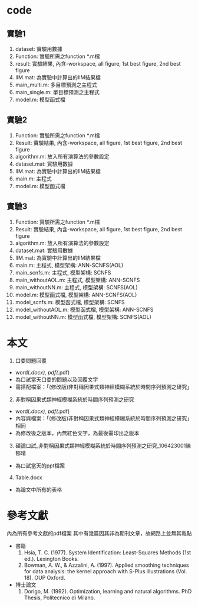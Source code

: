 # code
## 實驗1
1. dataset: 實驗用數據
2. Function: 實驗所需之function *.m檔
3. result: 實驗結果, 內含-workspace, all figure, 1st best figure, 2nd best figure
4. IIM.mat: 為實驗中計算出的IIM結果檔
5. main_multi.m: 多目標預測之主程式
6. main_single.m: 單目標預測之主程式
7. model.m: 模型函式檔
## 實驗2
1. Function: 實驗所需之function *.m檔
2. Result: 實驗結果, 內含-workspace, all figure, 1st best figure, 2nd best figure
3. algorithm.m: 放入所有演算法的參數設定
4. dataset.mat: 實驗用數據
5. IIM.mat: 為實驗中計算出的IIM結果檔
6. main.m: 主程式
7. model.m: 模型函式檔
## 實驗3
1. Function: 實驗所需之function *.m檔
2. Result: 實驗結果, 內含-workspace, all figure, 1st best figure, 2nd best figure
3. algorithm.m: 放入所有演算法的參數設定
4. dataset.mat: 實驗用數據
5. IIM.mat: 為實驗中計算出的IIM結果檔
6. main.m: 主程式, 模型架構: ANN-SCNFS(AOL) 
7. main_scnfs.m: 主程式, 模型架構: SCNFS
8. main_withoutAOL.m: 主程式, 模型架構: ANN-SCNFS 
9. main_withoutNN.m: 主程式, 模型架構: SCNFS(AOL) 
10. model.m: 模型函式檔, 模型架構: ANN-SCNFS(AOL)
11. model_scnfs.m: 模型函式檔, 模型架構: SCNFS
12. model_withoutAOL.m: 模型函式檔, 模型架構: ANN-SCNFS
13. model_withoutNN.m: 模型函式檔, 模型架構: SCNFS(AOL) 

# 本文
1. 口委問題回覆
  - word(*.docx), pdf(*.pdf)
  - 為口試當天口委的問題以及回覆文字
  - 需搭配檔案：「(修改版)非對稱因果式類神經模糊系統於時間序列預測之研究」
2. 非對稱因果式類神經模糊系統於時間序列預測之研究
  - word(*.docx), pdf(*.pdf)
  - 內容與檔案：「(修改版)非對稱因果式類神經模糊系統於時間序列預測之研究」相同
  - 為修改後之版本，內無紅色文字，為最後需印出之版本
3. 碩論口試_非對稱因果式類神經模糊系統於時間序列預測之研究_106423001陳郁晴
  - 為口試當天的ppt檔案
4. Table.docx
  - 為論文中所有的表格

# 參考文獻
內為所有參考文獻的pdf檔案
其中有幾篇因其非為期刊文章，故網路上並無其載點
- 書籍
  1. Hsia, T. C. (1977). System Identification: Least-Squares Methods (1st ed.). Lexington Books.
  2. Bowman, A. W., & Azzalini, A. (1997). Applied smoothing techniques for data analysis: the kernel approach with S-Plus illustrations (Vol. 18). OUP Oxford.
- 博士論文
  1. Dorigo, M. (1992). Optimization, learning and natural algorithms. PhD Thesis, Politecnico di Milano.
